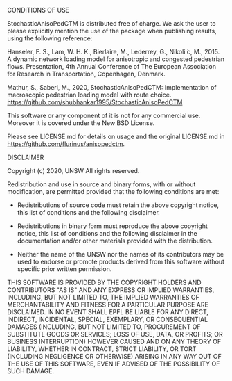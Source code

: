 CONDITIONS OF USE

StochasticAnisoPedCTM is distributed free of charge. We ask the user to please explicitly mention the use of the package when publishing results, using the following reference:

Hanseler, F. S., Lam, W. H. K., Bierlaire, M., Lederrey, G., Nikoli ́c, M., 2015. A dynamic network loading model for anisotropic and congested pedestrian flows. Presentation, 4th Annual Conference of The European Association for Research in Transportation, Copenhagen, Denmark.

Mathur, S., Saberi, M., 2020, StochasticAnisoPedCTM: Implementation of macroscopic pedestrian loading model with route choice.
https://github.com/shubhankar1995/StochasticAnisoPedCTM

This software or any component of it is not for any commercial use. Moreover it is covered under the New BSD License.

Please see LICENSE.md for details on usage and the original LICENSE.md in https://github.com/flurinus/anisopedctm.

DISCLAIMER

Copyright (c) 2020, UNSW
All rights reserved.

Redistribution and use in source and binary forms, with or without
modification, are permitted provided that the following conditions are met:
    
* Redistributions of source code must retain the above copyright notice, this list of conditions and the following disclaimer.
    
* Redistributions in binary form must reproduce the above copyright notice, this list of conditions and the following disclaimer in the documentation and/or other materials provided with the distribution.
    
* Neither the name of the UNSW nor the names of its contributors may be used to endorse or promote products derived from this software without specific prior written permission.

THIS SOFTWARE IS PROVIDED BY THE COPYRIGHT HOLDERS AND CONTRIBUTORS "AS IS" AND ANY EXPRESS OR IMPLIED WARRANTIES, INCLUDING, BUT NOT LIMITED TO, THE IMPLIED WARRANTIES OF MERCHANTABILITY AND FITNESS FOR A PARTICULAR PURPOSE ARE DISCLAIMED. IN NO EVENT SHALL EPFL BE LIABLE FOR ANY DIRECT, INDIRECT, INCIDENTAL, SPECIAL, EXEMPLARY, OR CONSEQUENTIAL DAMAGES (INCLUDING, BUT NOT LIMITED TO, PROCUREMENT OF SUBSTITUTE GOODS OR SERVICES; LOSS OF USE, DATA, OR PROFITS; OR BUSINESS INTERRUPTION) HOWEVER CAUSED AND ON ANY THEORY OF LIABILITY, WHETHER IN CONTRACT, STRICT LIABILITY, OR TORT (INCLUDING NEGLIGENCE OR OTHERWISE) ARISING IN ANY WAY OUT OF THE USE OF THIS SOFTWARE, EVEN IF ADVISED OF THE POSSIBILITY OF SUCH DAMAGE.
